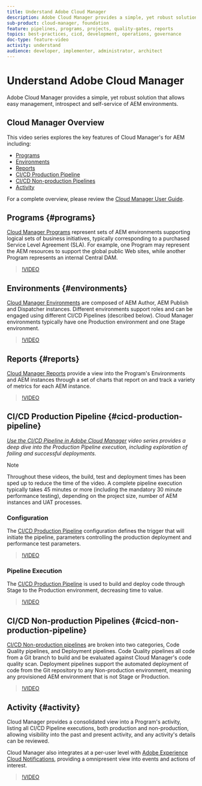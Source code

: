 ```yaml
---
title: Understand Adobe Cloud Manager
description: Adobe Cloud Manager provides a simple, yet robust solution that allows easy management, introspect and self-service of AEM environments.
sub-product: cloud-manager, foundation
feature: pipelines, programs, projects, quality-gates, reports
topics: best-practices, cicd, development, operations, governance
doc-type: feature-video
activity: understand
audience: developer, implementer, administrator, architect
---
```


# Understand Adobe Cloud Manager

Adobe Cloud Manager provides a simple, yet robust solution that allows easy management, introspect and self-service of AEM environments.

## Cloud Manager Overview

This video series explores the key features of Cloud Manager's for AEM including:

* [Programs](#programs)
* [Environments](#environments)
* [Reports](#reports)
* [CI/CD Production Pipeline](#cicd-production-pipeline)
* [CI/CD Non-production Pipelines](#cicd-non-production-pipeline)
* [Activity](#activity)

For a complete overview, please review the [Cloud Manager User Guide](https://docs.adobe.com/content/help/en/experience-manager-cloud-manager/using/introduction-to-cloud-manager.html).

## Programs {#programs}

[Cloud Manager Programs](https://docs.adobe.com/content/help/en/experience-manager-cloud-manager/using/getting-started/setting-up-program.html) represent sets of AEM environments supporting logical sets of business initiatives, typically corresponding to a purchased Service Level Agreement (SLA). For example, one Program may represent the AEM resources to support the global public Web sites, while another Program represents an internal Central DAM.

>[!VIDEO](https://video.tv.adobe.com/v/26313/?quality=12&learn=on)

## Environments {#environments}

[Cloud Manager Environments](https://docs.adobe.com/content/help/en/experience-manager-cloud-manager/using/how-to-use/manage-your-environment.html) are composed of AEM Author, AEM Publish and Dispatcher instances. Different environments support roles and can be engaged using different CI/CD Pipelines (described below). Cloud Manager environments typically have one Production environment and one Stage environment.

>[!VIDEO](https://video.tv.adobe.com/v/26318/?quality=12&learn=on)

## Reports {#reports}

[Cloud Manager Reports](https://docs.adobe.com/content/help/en/experience-manager-cloud-manager/using/how-to-use/monitor-your-environments.html) provide a view into the Program's Environments and AEM instances through a set of charts that report on and track a variety of metrics for each AEM instance.

>[!VIDEO](https://video.tv.adobe.com/v/26315/?quality=12&learn=on)

## CI/CD Production Pipeline {#cicd-production-pipeline}

*[Use the CI/CD Pipeline in Adobe Cloud Manager](./use-the-cicd-pipeline-in-cloud-manager-for-aem.md) video series provides a deep dive into the Production Pipeline execution, including exploration of failing and successful deployments.*

>[!NOTE]
>
> Throughout these videos, the build, test and deployment times has been sped up to reduce the time of the video. A complete pipeline execution typically takes 45 minutes or more (including the mandatory 30 minute performance testing), depending on the project size, number of AEM instances and UAT processes.

### Configuration

The [CI/CD Production Pipeline](https://docs.adobe.com/content/help/en/experience-manager-cloud-manager/using/how-to-use/configuring-pipeline.html) configuration defines the trigger that will initiate the pipeline, parameters controlling the production deployment and performance test parameters.

>[!VIDEO](https://video.tv.adobe.com/v/26314/?quality=12&learn=on)

### Pipeline Execution

The [CI/CD Production Pipeline](https://docs.adobe.com/content/help/en/experience-manager-cloud-manager/using/how-to-use/deploying-code.html) is used to build and deploy code through Stage to the Production environment, decreasing time to value.

>[!VIDEO](https://video.tv.adobe.com/v/26317/?quality=12&learn=on)

## CI/CD Non-production Pipelines {#cicd-non-production-pipeline}

[CI/CD Non-production pipelines](https://docs.adobe.com/content/help/en/experience-manager-cloud-manager/using/how-to-use/configuring-pipeline.html#non-production--code-quality-only-pipelines) are broken into two categories, Code Quality pipelines, and Deployment pipelines. Code Quality pipelines all code from a Git branch to build and be evaluated against Cloud Manager's code quality scan. Deployment pipelines support the automated deployment of code from the Git repository to any Non-production environment, meaning any provisioned AEM environment that is not Stage or Production.

>[!VIDEO](https://video.tv.adobe.com/v/26316/?quality=12&learn=on)

## Activity {#activity}

Cloud Manager provides a consolidated view into a Program's activity, listing all CI/CD Pipeline executions, both production and non-production, allowing visibility into the past and present activity, and any activity's details can be reviewed.

Cloud Manager also integrates at a per-user level with [Adobe Experience Cloud Notifications](https://docs.adobe.com/content/help/en/experience-manager-cloud-manager/using/how-to-use/notifications.html), providing a omnipresent view into events and actions of interest.

>[!VIDEO](https://video.tv.adobe.com/v/26319/?quality=12&learn=on)
